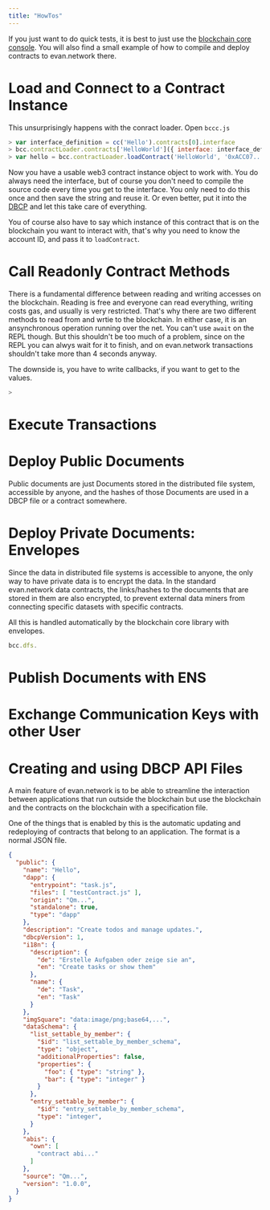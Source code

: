 ```yaml
---
title: "HowTos"
---
```


If you just want to do quick tests, it is best to just use the [blockchain core console](/dev/bccc). You will also find a small example of how to compile and deploy contracts to evan.network there.


# Load and Connect to a Contract Instance

This unsurprisingly happens with the conract loader. Open `bccc.js`

```js
> var interface_definition = cc('Hello').contracts[0].interface
> bcc.contractLoader.contracts['HelloWorld']({ interface: interface_definition })
> var hello = bcc.contractLoader.loadContract('HelloWorld', '0xACC07...1D')
```

Now you have a usable web3 contract instance object to work with. You do always need the interface, but of course you don't need to compile the source code every time you get to the interface. You only need to do this once and then save the string and reuse it. Or even better, put it into the [DBCP](/dev/dbcp) and let this take care of everything.

You of course also have to say which instance of this contract that is on the blockchain you want to interact with, that's why you need to know the account ID, and pass it to `loadContract`.


# Call Readonly Contract Methods

There is a fundamental difference between reading and writing accesses on the blockchain. Reading is free and everyone can read everything, writing costs gas, and usually is very restricted. That's why there are two different methods to read from and wrtie to the blockchain. In either case, it is an ansynchronous operation running over the net.
You can't use `await` on the REPL though. But this shouldn't be too much of a problem, since on the REPL you can alwys wait for it to finish, and on evan.network transactions shouldn't take more than 4 seconds anyway.

The downside is, you have to write callbacks, if you want to get to the values.


```js
> 
```

# Execute Transactions

# Deploy Public Documents

Public documents are just Documents stored in the distributed file system, accessible by anyone,
and the hashes of those Documents are used in a DBCP file or a contract somewhere.

# Deploy Private Documents: Envelopes

Since the data in distributed file systems is accessible to anyone, the only way to have private data is to encrypt the data. In the standard evan.network data contracts, the links/hashes to the documents that are stored in them are also encrypted, to prevent external data miners from connecting specific datasets with specific contracts.

All this is handled automatically by the blockchain core library with envelopes.

```js
bcc.dfs.
```

# Publish Documents with ENS

# Exchange Communication Keys with other User

# Creating and using DBCP API Files
A main feature of evan.network is to be able to streamline the interaction between applications that run outside the blockchain but use the blockchain and the contracts on the blockchain with a specification file.

One of the things that is enabled by this is the automatic updating and redeploying of contracts that belong to an application. The format is a normal JSON file.

```json
{
  "public": {
    "name": "Hello",
    "dapp": {
      "entrypoint": "task.js",
      "files": [ "testContract.js" ],
      "origin": "Qm...",
      "standalone": true,
      "type": "dapp"
    },
    "description": "Create todos and manage updates.",
    "dbcpVersion": 1,
    "i18n": {
      "description": {
        "de": "Erstelle Aufgaben oder zeige sie an",
        "en": "Create tasks or show them"
      },
      "name": {
        "de": "Task",
        "en": "Task"
      }
    },
    "imgSquare": "data:image/png;base64,...",
    "dataSchema": {
      "list_settable_by_member": {
        "$id": "list_settable_by_member_schema",
        "type": "object",
        "additionalProperties": false,
        "properties": {
          "foo": { "type": "string" },
          "bar": { "type": "integer" }
        }
      },
      "entry_settable_by_member": {
        "$id": "entry_settable_by_member_schema",
        "type": "integer",
      }
    },
    "abis": {
      "own": [
        "contract abi..."
      ]
    },
    "source": "Qm...",
    "version": "1.0.0",
  }
}
```


